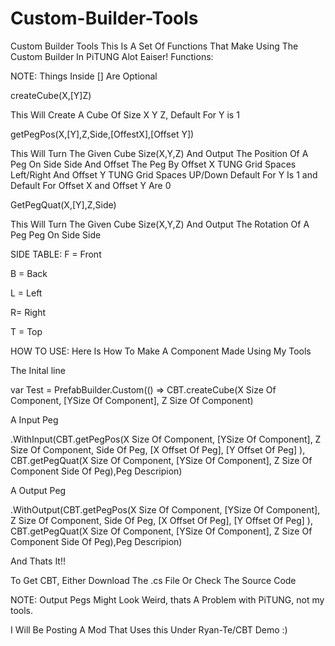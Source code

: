 # Custom-Builder-Tools
Custom Builder Tools
This Is A Set Of Functions That Make Using The Custom Builder In PiTUNG Alot Eaiser!
Functions:

NOTE: Things Inside [] Are Optional

<This Function Is A Modified Version Of Falsepatterns Function.>
  
createCube(X,[Y]Z)

  This Will Create A Cube Of Size X Y Z, Default For Y is 1
  
  
getPegPos(X,[Y],Z,Side,[OffestX],[Offset Y])

  This Will Turn The Given Cube Size(X,Y,Z) 
  And Output The Position Of A Peg On Side Side And Offset The Peg By Offset X TUNG Grid Spaces Left/Right And Offset Y TUNG Grid Spaces UP/Down
  Default For Y Is 1 and Default For Offset X and Offset Y Are 0
  
  
GetPegQuat(X,[Y],Z,Side)

  This Will Turn The Given Cube Size(X,Y,Z) 
  And Output The Rotation Of A Peg Peg On Side Side
  
  
SIDE TABLE:
  F = Front
  
  B = Back
  
  L = Left
  
  R= Right
  
  T = Top
  

HOW TO USE:
Here Is How To Make A Component Made Using My Tools

The Inital line

  var Test = PrefabBuilder.Custom(() => CBT.createCube(X Size Of Component, [YSize Of Component], Z Size Of Component)
  
  
A Input Peg

  .WithInput(CBT.getPegPos(X Size Of Component, [YSize Of Component], Z Size Of Component, Side Of Peg, [X Offset Of Peg], [Y Offset Of Peg] ),  CBT.getPegQuat(X Size Of Component, [YSize Of Component], Z Size Of Component Side Of Peg),Peg Descripion)

A Output Peg

  .WithOutput(CBT.getPegPos(X Size Of Component, [YSize Of Component], Z Size Of Component, Side Of Peg, [X Offset Of Peg], [Y Offset Of Peg] ),  CBT.getPegQuat(X Size Of Component, [YSize Of Component], Z Size Of Component Side Of Peg),Peg Descripion)
  
  
And Thats It!!

To Get CBT, Either Download The .cs File Or Check The Source Code

NOTE: Output Pegs Might Look Weird, thats A Problem with PiTUNG, not my tools.

I Will Be Posting A Mod That Uses this Under Ryan-Te/CBT Demo :)

  
